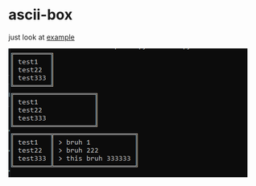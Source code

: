 # ascii-box

just look at [example](https://github.com/Larinax999/ascii-box/blob/main/examples.py)

![box](https://raw.githubusercontent.com/Larinax999/ascii-box/main/img.png)
